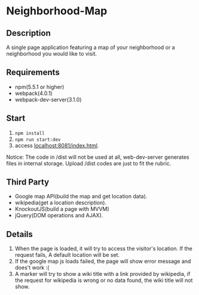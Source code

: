 # Neighborhood-Map
## Description
A single page application featuring a map of your neighborhood or a neighborhood you would like to visit.
## Requirements
- npm(5.5.1 or higher)
- webpack(4.0.1)
- webpack-dev-server(3.1.0)
## Start
1. `npm install`
2. `npm run start:dev`
3. access [localhost:8081/index.html](localhost:8081/index.html).

Notice: The code in /dist will not be used at all, web-dev-server generates files in internal storage. Upload /dist codes are just to fit the rubric.
## Third Party
- Google map API(build the map and get location data).
- wikipedia(get a location description).
- KnockoutJS(build a page with MVVM)
- jQuery(DOM operations and AJAX).
## Details
1. When the page is loaded, it will try to access the visitor's location. If the request fails, A default location will be set.
2. If the google map js loads failed, the page will show error message and does't work :( 
3. A marker will try to show a wiki title with a link provided by wikipedia, if the request for wikipedia is wrong or no data found, the wiki title will not show.
